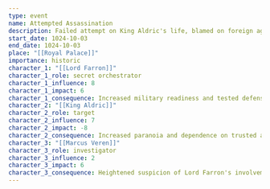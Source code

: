 ```yaml
---
type: event
name: Attempted Assassination
description: Failed attempt on King Aldric's life, blamed on foreign agents
start_date: 1024-10-03
end_date: 1024-10-03
place: "[[Royal Palace]]"
importance: historic
character_1: "[[Lord Farron]]"
character_1_role: secret orchestrator
character_1_influence: 8
character_1_impact: 6
character_1_consequence: Increased military readiness and tested defensive response
character_2: "[[King Aldric]]"
character_2_role: target
character_2_influence: 7
character_2_impact: -8
character_2_consequence: Increased paranoia and dependence on trusted advisors
character_3: "[[Marcus Veren]]"
character_3_role: investigator
character_3_influence: 2
character_3_impact: 6
character_3_consequence: Heightened suspicion of Lord Farron's involvement
---
```

